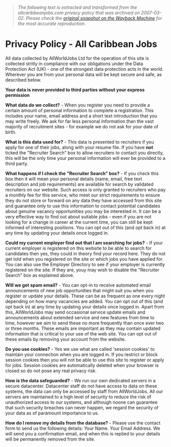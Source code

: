 > *The following text is extracted and transformed from the allcaribbeanjobs.com privacy policy that was archived on 2007-03-02. Please check the [original snapshot on the Wayback Machine](https://web.archive.org/web/20070302234742id_/http%3A//www.allcaribbeanjobs.com/privacy.php) for the most accurate reproduction.*

# Privacy Policy - All Caribbean Jobs

All data collected by AllWorldJobs Ltd for the operation of this site is collected stritly in compliance with our obligations under the Data Protection Act (UK) - one of the strongest data protection acts in the world. Wherever you are from your personal data will be kept secure and safe, as described below.

**Your data is never provided to third parties without your express permission**

**What data do we collect?** \- When you register you need to provide a certain amount of personal information to complete a registration. This includes your name, email address and a short text introduction that you may write freely. We ask for far less personal information than the vast majority of recruitment sites - for example we do not ask for your date of birth. 

**What is this data used for?** \- This data is presented to recruiters if you apply for one of their jobs, along with your resume file. If you have **not** ticked the "Recruiter Search" box to allow recruiters to contact you directly, this will be the only time your personal information will ever be provided to a third party. 

**What happens if I check the "Recruiter Search" box?** \- If you check this box then it will mean your personal details (name, email, free text description and job requirements) are available for search by validated recruiters on our website. Such access is only granted to recruiters who pay a monthly fee for this service, who meet our strict requirements to ensure they do not store or forward on any data they have accessed from this site and guarantee only to use this information to contact potential candidates about genuine vacancy opportunities you may be interested in. It can be a very effective way to find out about suitable jobs - even if you are not looking for a change in career at the current time, you can still be kept informed of interesting positions. You can opt out of this (and opt back in) at any time by updating your details once logged in. 

**Could my current employer find out that I am searching for jobs?** \- If your current employer is registered on this website to be able to search for candidates then yes, they could in theory find your record here. They do not get told when you registered on the site or which jobs you have applied for. You can also use the Employer Directory to see if your employer is currently registered on the site. If they are, youy may wish to disable the "Recruiter Search" box as explained above. 

**Will we get spam email?** \- You can opt-in to receive automated email announcements of new job opportunities that might suit you when you register or update your details. These can be as frequent as one every night depending on how many vacancies are added. You can opt out of this (and opt back in) at any time by updating your details once logged in. Apart from this, AllWorldJobs may send occasional service update emails and announcements about extended service and new features from time to time, however we aim to send these no more frequently than once ever two or three months. These emails are important as they may contain updated information that is critical to your use of the web site. You can opt out of these emails by removing your account from the website. 

**Do you use cookies?** \- Yes we use what are called 'session cookies' to maintain your connection when you are logged in. If you restrict or block session cookies then you will not be able to use this site to register or apply for jobs. Session cookies are automatically deleted when your browser is closed so do not pose any real privacy risk.

**How is the data safeguarded?** \- We run our own dedicated servers in a secure datacenter. Datacenter staff do not have access to data on these systems, the data can only be accessed by staff from AllWorldJobs. All our servers are maintained to a high level of security to reduce the risk of unauthorized access to our systems, and although noone can guarantee that such security breaches can never happen, we regard the security of your data as of paramount importance to us. 

**How do I remove my details from the database?** \- Please use the contact form to send us the following details: Your Name. Your Email Address. We will send you a confirmation email, and when this is replied to your details will be permanently removed from the site. 
